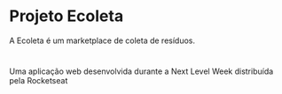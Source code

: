 # Projeto Ecoleta
A Ecoleta é um marketplace de coleta de resíduos. 
#
Uma aplicação web desenvolvida durante a Next Level Week distribuída pela Rocketseat
